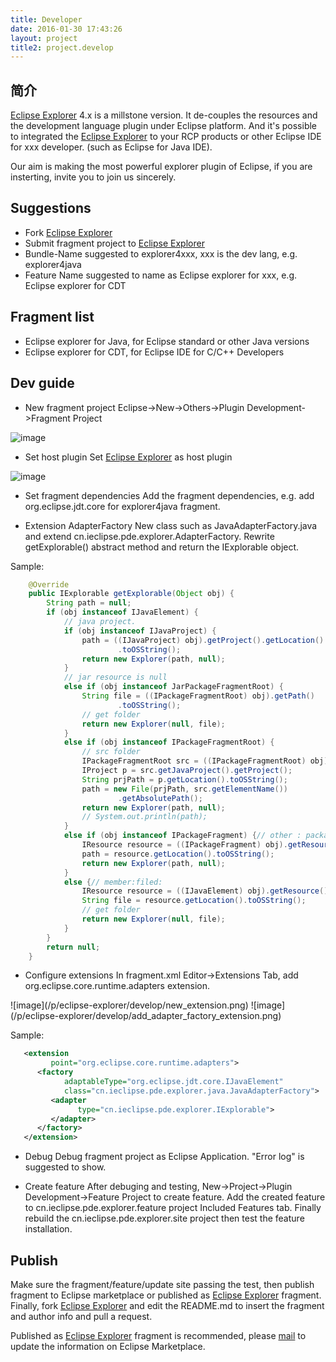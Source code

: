 ```yaml
---
title: Developer
date: 2016-01-30 17:43:26
layout: project
title2: project.develop
---
```


## 简介

[Eclipse Explorer] 4.x is a millstone version. It de-couples the resources and the development language plugin under Eclipse platform. And it's possible to integrated the [Eclipse Explorer] to your RCP products or other Eclipse IDE for xxx developer. (such as Eclipse for Java IDE).

Our aim is making the most powerful explorer plugin of Eclipse, if you are insterting, invite you to join us sincerely.

## Suggestions
- Fork [Eclipse Explorer]
- Submit fragment project to [Eclipse Explorer]
- Bundle-Name suggested to explorer4xxx, xxx is the dev lang, e.g. explorer4java
- Feature Name suggested to name as Eclipse explorer for xxx, e.g. Eclipse explorer for CDT

## Fragment list
- Eclipse explorer for Java, for Eclipse standard or other Java versions
- Eclipse explorer for CDT, for Eclipse IDE for C/C++ Developers

## Dev guide
- New fragment project
Eclipse->New->Others->Plugin Development->Fragment Project

![image](/p/eclipse-explorer/develop/new_fragment_project1.png)

- Set host plugin
Set [Eclipse Explorer] as host plugin

![image](/p/eclipse-explorer/develop/new_fragment_project3.png)

- Set fragment dependencies
Add the fragment dependencies, e.g. add org.eclipse.jdt.core for explorer4java fragment.

- Extension AdapterFactory
New class such as JavaAdapterFactory.java and extend cn.ieclipse.pde.explorer.AdapterFactory. Rewrite getExplorable() abstract method and return the IExplorable object.

Sample:

```java
    @Override
    public IExplorable getExplorable(Object obj) {
        String path = null;
        if (obj instanceof IJavaElement) {
            // java project.
            if (obj instanceof IJavaProject) {
                path = ((IJavaProject) obj).getProject().getLocation()
                        .toOSString();
                return new Explorer(path, null);
            }
            // jar resource is null
            else if (obj instanceof JarPackageFragmentRoot) {
                String file = ((IPackageFragmentRoot) obj).getPath()
                        .toOSString();
                // get folder
                return new Explorer(null, file);
            }
            else if (obj instanceof IPackageFragmentRoot) {
                // src folder
                IPackageFragmentRoot src = ((IPackageFragmentRoot) obj);
                IProject p = src.getJavaProject().getProject();
                String prjPath = p.getLocation().toOSString();
                path = new File(prjPath, src.getElementName())
                        .getAbsolutePath();
                return new Explorer(path, null);
                // System.out.println(path);
            }
            else if (obj instanceof IPackageFragment) {// other : package
                IResource resource = ((IPackageFragment) obj).getResource();
                path = resource.getLocation().toOSString();
                return new Explorer(path, null);
            }
            else {// member:filed:
                IResource resource = ((IJavaElement) obj).getResource();
                String file = resource.getLocation().toOSString();
                // get folder
                return new Explorer(null, file);
            }
        }
        return null;
    }
```

- Configure extensions
In fragment.xml Editor->Extensions Tab, add org.eclipse.core.runtime.adapters extension.
<p> ![image](/p/eclipse-explorer/develop/new_extension.png) ![image](/p/eclipse-explorer/develop/add_adapter_factory_extension.png)</p>
Sample:

```xml
   <extension
         point="org.eclipse.core.runtime.adapters">
      <factory
            adaptableType="org.eclipse.jdt.core.IJavaElement"
            class="cn.ieclipse.pde.explorer.java.JavaAdapterFactory">
         <adapter
               type="cn.ieclipse.pde.explorer.IExplorable">
         </adapter>
      </factory>
   </extension>
```

- Debug
Debug fragment project as Eclipse Application. "Error log" is suggested to show.

- Create feature
After debuging and testing, New->Project->Plugin Development->Feature Project to create feature.
Add the created feature to cn.ieclipse.pde.explorer.feature project Included Features tab. Finally rebuild the cn.ieclipse.pde.explorer.site project then test the feature installation.

## Publish
Make sure the fragment/feature/update site passing the test, then publish fragment to Eclipse marketplace or published as [Eclipse Explorer] fragment. Finally, fork [Eclipse Explorer] and edit the  README.md to insert the fragment and author info and pull a  request.

Published as [Eclipse Explorer] fragment is recommended, please [mail](mailto:li.jaming@gmail.com) to update the information on Eclipse Marketplace.

[Eclipse Explorer]: https://github.com/Jamling/eclipse-explorer


